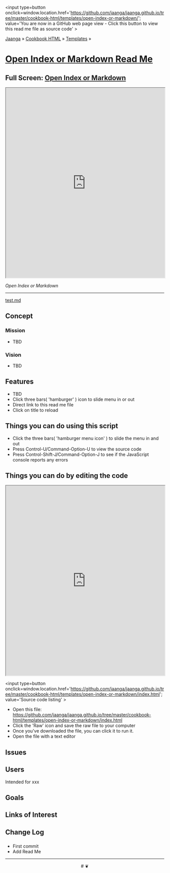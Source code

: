 ﻿<span style=display:none; >[You are now in a GitHub source code view - click this link to view Read Me file as a web page]
( http://jaanga.github.io/cookbook-html/templates/open-index-or-markdown/#readme.md "View file as a web page." ) </span>
<input type=button onclick=window.location.href='https://github.com/jaanga/jaanga.github.io/tree/master/cookbook-html/templates/open-index-or-markdown/'; 
value='You are now in a GitHub web page view - Click this button to view this read me file as source code' >

[Jaanga]( https://jaanga.github.io ) &raquo; [Cookbook HTML]( http://jaangas.github.io/cookbook-html/  ) &raquo;
[Templates]( https://jaanga.github.io/cookbook-html/templates/ ) &raquo;


[Open Index or Markdown Read Me]( https://jaanga.github.io/cookbook-html/templates/open-index-or-markdown/index.html#readme.md )
===

## Full Screen: [ Open Index or Markdown ]( https://jaanga.github.io/cookbook-html/templates/open-index-or-markdown/index.html )


<img src="" style=display:none; width=800 >


<iframe src=https://jaanga.github.io/cookbook-html/templates/open-index-or-markdown/index.html width=100% height=600px ></iframe>


_Open Index or Markdown_

***

[test.md]( #test.md )


## Concept

### Mission

* TBD

### Vision

* TBD

## Features

* TBD
* Click three bars( 'hamburger' ) icon to slide menu in or out
* Direct link to this read me file
* Click on title to reload 


## Things you can do using this script


* Click the three bars( 'hamburger menu icon' ) to slide the menu in and out
* Press Control-U/Command-Option-U to view the source code
* Press Control-Shift-J/Command-Option-J to see if the JavaScript console reports any errors



## Things you can do by editing the code

<iframe src='https://jaanga.github.io/cookbook-html/examples/libraries/ace-editor/ace-view-r1.html#
	https://github.com/jaanga/jaanga.github.io/tree/master/cookbook-html/templates/open-index-or-markdown/index.html' width=100% height=600 ></iframe>

<input type=button onclick=window.location.href='https://github.com/jaanga/jaanga.github.io/tree/master/cookbook-html/templates/open-index-or-markdown/index.html';
value='Source code listing' >


* Open this file: https://github.com/jaanga/jaanga.github.io/tree/master/cookbook-html/templates/open-index-or-markdown/index.html
* Click the 'Raw' icon and save the raw file to your computer
* Once you've downloaded the file, you can click it to run it.
* Open the file with a text editor


## Issues

## Users

Intended for xxx

## Goals

## Links of Interest




## Change Log

### 

* First commit
* Add Read Me


***

<center title='Jaanga ~ your 3D happy place' >
# <a href=javascript:window.scrollTo(0,0); style=text-decoration:none; > ❦ </a>
</center>
